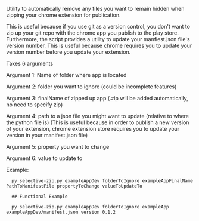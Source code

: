 Utility to automatically remove any files you want to remain hidden when zipping your chrome extension for publication.

This is useful because if you use git as a version control, you don't want to zip up your git repo with the chrome app you publish to the play store. Furthermore, the script provides a utility to update your manfiest.json file's version number. This is useful because chrome requires you to update your version number before you update your extension.

Takes 6 arguments

Argument 1: Name of folder where app is located

Argument 2: folder you want to ignore (could be incomplete features) 

Argument 3: finalName of zipped up app (.zip will be added automatically, no need to specify zip)

Argument 4: path to a json file you might want to update (relative to where the python file is)
            (This is useful because in order to publish a new version of your extension, chrome extension store requires you to update your version in your manifest.json file)
            
Argument 5: property you want to change

Argument 6: value to update to


Example:

```
  py selective-zip.py exampleAppDev folderToIgnore exampleAppFinalName PathToManifestFile propertyToChange valueToUpdateTo 
  
  ## Functional Example
  
  py selective-zip.py exampleAppDev folderToIgnore exampleApp exampleAppDev/manifest.json version 0.1.2 
```
